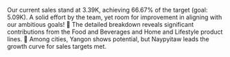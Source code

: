 Our current sales stand at 3.39K, achieving 66.67% of the target (goal: 5.09K). A solid effort by the team, yet room for improvement in aligning with our ambitious goals! 🚀
The detailed breakdown reveals significant contributions from the Food and Beverages and Home and Lifestyle product lines. 🎯
Among cities, Yangon shows potential, but Naypyitaw leads the growth curve for sales targets met. 
